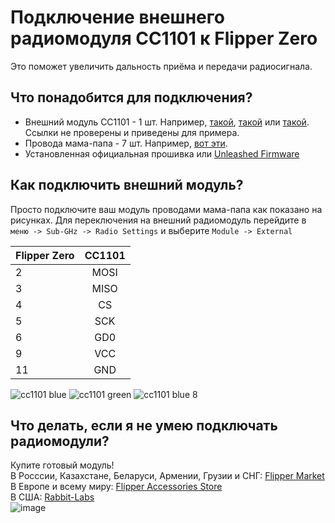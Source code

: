 # Подключение внешнего радиомодуля СС1101 к Flipper Zero
Это поможет увеличить дальность приёма и передачи радиосигнала.

## Что понадобится для подключения?
- Внешний модуль СС1101 - 1 шт. Например, [такой](https://aliexpress.ru/item/1005002074380868.html), [такой](https://aliexpress.ru/item/32853385011.html) или [такой](https://aliexpress.ru/item/1005004166793032.html). Ссылки не проверены и приведены для примера.
- Провода мама-папа - 7 шт. Например, [вот эти](https://aliexpress.ru/item/32216818220.html).
- Установленная официальная прошивка или [Unleashed Firmware](https://github.com/DarkFlippers/unleashed-firmware)

## Как подключить внешний модуль?
Просто подключите ваш модуль проводами мама-папа как показано на рисунках.
Для переключения на внешний радиомодуль перейдите в `меню -> Sub-GHz -> Radio Settings` и выберите `Module -> External`

| Flipper Zero  | СС1101        |
| ------------- |:-------------:| 
| 2 | MOSI | 
| 3 | MISO | 
| 4 | CS | 
| 5 | SCK | 
| 6 | GD0 | 
| 9 | VCC | 
| 11 | GND | 

![cc1101 blue](https://user-images.githubusercontent.com/10090793/216795803-31a787c6-a19b-4368-8fcb-68438207683b.png)
![cc1101 green](https://user-images.githubusercontent.com/10090793/216795805-93b9b2ee-085f-4f46-858c-2efcdfff2e2a.png)
![cc1101 blue 8](https://user-images.githubusercontent.com/10090793/216795737-65926863-372f-437b-8269-5b20ffd60751.png)

## Что делать, если я не умею подключать радиомодули?
Купите готовый модуль!  
В Росссии, Казахстане, Беларуси, Армении, Грузии и СНГ: [Flipper Market](https://flipper.market)  
В Европе и всему миру: [Flipper Accessories Store](https://www.tindie.com/products/flipmodules/flipper-zero-external-cc1101-module/)  
В США: [Rabbit-Labs](https://www.tindie.com/stores/tehrabbitt/items/)  
![image](https://github.com/quen0n/flipperzero-ext-cc1101/assets/10090793/c4742bf7-41c2-46e2-b931-50648d50372b)  
